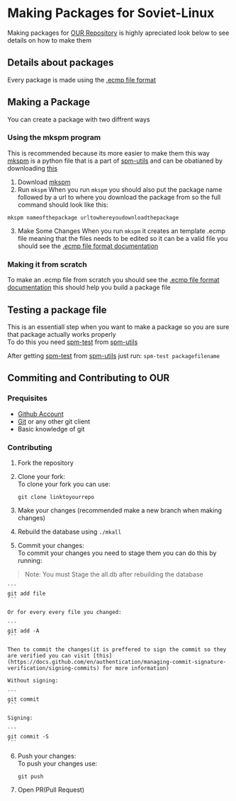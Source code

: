 # Making Packages for Soviet-Linux

Making packages for [OUR Repository](https://github.com/Soviet-Linux/OUR) is highly apreciated look below to see details on how to make them

## Details about packages

Every package is made using the [.ecmp file format](ecmp.md)

## Making a Package

You can create a package with two diffrent ways

### Using the mkspm program

This is recommended because its more easier to make them this way  \
[mkspm](https://github.com/Soviet-Linux/spm-utils/blob/main/mkspm) is a python file that is a part of [spm-utils](https://github.com/Soviet-Linux/spm-utils/) and can be obatianed by downloading [this](https://raw.githubusercontent.com/Soviet-Linux/spm-utils/main/mkspm)

1. Download [mkspm](https://github.com/Soviet-Linux/spm-utils/blob/main/mkspm)
2. Run ```mkspm```
When you run ```mkspm``` you should also put the package name followed by a url to where you download the package from so the full command should look like this:

``mkspm nameofthepackage urltowhereyoudownloadthepackage``

3. Make Some Changes
When you run ```mkspm``` it creates an template .ecmp file meaning that the files needs to be edited so it can be a valid file you should see the [.ecmp file format documentation](ecmp.md)

### Making it from scratch 

To make an .ecmp file from scratch you should see the [.ecmp file format documentation](ecmp.md)
this should help you build a package file

## Testing a package file

This is an essentiall step when you want to make a package so you are sure that package actually works properly  \
To do this you need [spm-test](https://github.com/Soviet-Linux/spm-utils/blob/main/spm-test) from [spm-utils](https://github.com/Soviet-Linux/spm-utils/)

After getting [spm-test](https://github.com/Soviet-Linux/spm-utils/blob/main/spm-test) from [spm-utils](https://github.com/Soviet-Linux/spm-utils/) just run: ``spm-test packagefilename``

## Commiting and Contributing to OUR

### Prequisites

- [Github Account](https://github.com/)
- [Git](https://git-scm.com/) or any other git client
- Basic knowledge of git

### Contributing

1. Fork the repository
2. Clone your fork:  \
    To clone your fork you can use:

    ```
    git clone linktoyourrepo
    ```

3. Make your changes (recommended make a new branch when making changes)
4. Rebuild the database using ```./mkall```
5. Commit your changes:  \
    To commit your changes you need to stage them you can do this by running:
> Note: You must Stage the all.db after rebuilding the database

    ```
    git add file
    ```

    Or for every every file you changed:

    ```
    git add -A
    ```

    Then to commit the changes(it is preffered to sign the commit so they are verified you can visit [this](https://docs.github.com/en/authentication/managing-commit-signature-verification/signing-commits) for more information)
    
    Without signing:

    ```
    git commit 
    ```

    Signing:

    ```
    git commit -S
    ```

6. Push your changes:  \
    To push your changes use:

    ```
    git push
    ```

7. Open PR(Pull Request)

